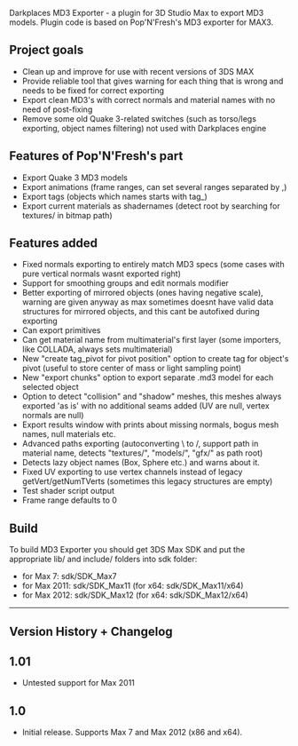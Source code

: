 Darkplaces MD3 Exporter - a plugin for 3D Studio Max to export MD3 models.
Plugin code is based on Pop'N'Fresh's MD3 exporter for MAX3.

Project goals
------
- Clean up and improve for use with recent versions of 3DS MAX
- Provide reliable tool that gives warning for each thing that is wrong and needs to be fixed for correct exporting
- Export clean MD3's with correct normals and material names with no need of post-fixing
- Remove some old Quake 3-related switches (such as torso/legs exporting, object names filtering) not used with Darkplaces engine

Features of Pop'N'Fresh's part
------
- Export Quake 3 MD3 models
- Export animations (frame ranges, can set several ranges separated by ,)
- Export tags (objects which names starts with tag_)
- Export current materials as shadernames (detect root by searching for textures/ in bitmap path)

Features added
------
- Fixed normals exporting to entirely match MD3 specs (some cases with pure vertical normals wasnt exported right)
- Support for smoothing groups and edit normals modifier
- Better exporting of mirrored objects (ones having negative scale), warning are given anyway as max sometimes doesnt have valid data structures for mirrored objects, and this cant be autofixed during exporting
- Can export primitives
- Can get material name from multimaterial's first layer (some importers, like COLLADA, always sets multimaterial)
- New "create tag_pivot for pivot position" option to create tag for object's pivot (useful to store center of mass or light sampling point)
- New "export chunks" option to export separate .md3 model for each selected object
- Option to detect "collision" and "shadow" meshes, this meshes always exported 'as is' with no additional seams added (UV are null, vertex normals are null)
- Export results window with prints about missing normals, bogus mesh names, null materials etc.
- Advanced paths exporting (autoconverting \ to /, support path in material name, detects "textures/", "models/", "gfx/" as path root)
- Detects lazy object names (Box, Sphere etc.) and warns about it.
- Fixed UV exporting to use vertex channels instead of legacy getVert/getNumTVerts (sometimes this legacy structures are empty)
- Test shader script output
- Frame range defaults to 0

Build
------
To build MD3 Exporter you should get 3DS Max SDK and put the appropriate lib/ and include/ folders into sdk folder:
- for Max 7: sdk/SDK_Max7
- for Max 2011: sdk/SDK_Max11 (for x64: sdk/SDK_Max11/x64)
- for Max 2012: sdk/SDK_Max12 (for x64: sdk/SDK_Max12/x64)

--------------------------------------------------------------------------------
 Version History + Changelog
--------------------------------------------------------------------------------

1.01
------
- Untested support for Max 2011

1.0
------
- Initial release. Supports Max 7 and Max 2012 (x86 and x64).